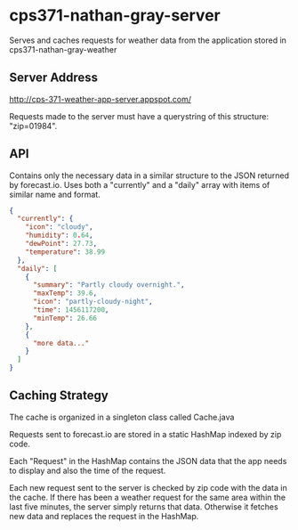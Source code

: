 # cps371-nathan-gray-server
Serves and caches requests for weather data from the application stored in cps371-nathan-gray-weather

## Server Address
http://cps-371-weather-app-server.appspot.com/

Requests made to the server must have a querystring of this structure: "zip=01984".

## API
Contains only the necessary data in a similar structure to the JSON returned by forecast.io.
Uses both a "currently" and a "daily" array with items of similar name and format.

```json
{
  "currently": {
    "icon": "cloudy",
    "humidity": 0.64,
    "dewPoint": 27.73,
    "temperature": 38.99
  },
  "daily": [
    {
      "summary": "Partly cloudy overnight.",
      "maxTemp": 39.6,
      "icon": "partly-cloudy-night",
      "time": 1456117200,
      "minTemp": 26.66
    },
    {
      "more data..."
    }
  ]
}
```

## Caching Strategy
The cache is organized in a singleton class called Cache.java

Requests sent to forecast.io are stored in a static HashMap indexed by zip code.

Each "Request" in the HashMap contains the JSON data that the app needs to display and also the time of the request.

Each new request sent to the server is checked by zip code with the data in the cache.
If there has been a weather request for the same area within the last five minutes, the server simply returns that data.
Otherwise it fetches new data and replaces the request in the HashMap.

